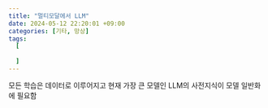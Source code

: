 ```yaml
---
title: "멀티모달에서 LLM"
date: 2024-05-12 22:20:01 +09:00
categories: [기타, 망상]
tags:
  [
    
  ]
---
```


모든 학습은 데이터로 이루어지고 현재 가장 큰 모델인 LLM의 사전지식이 모델 일반화에 필요함